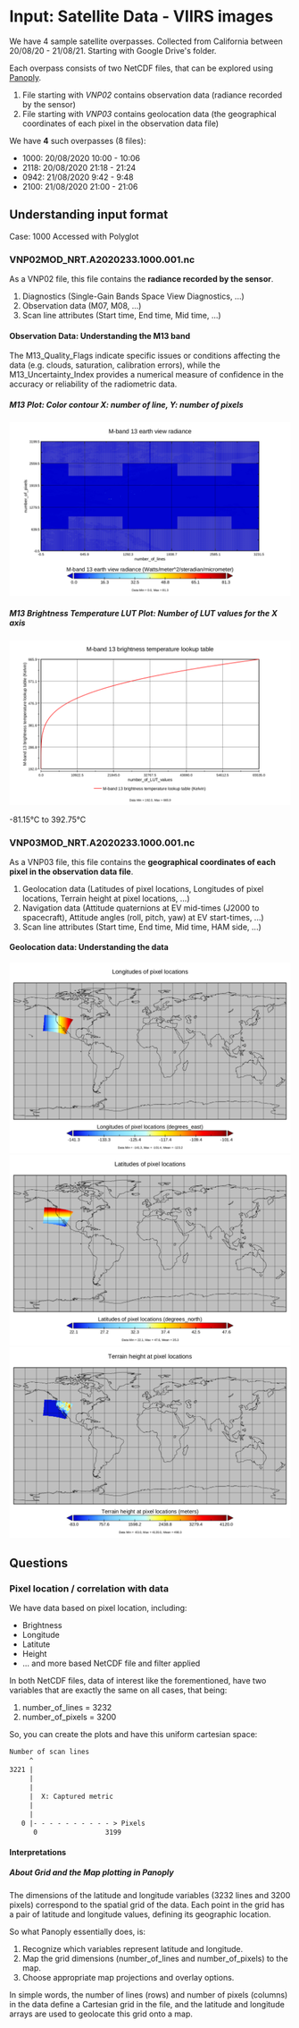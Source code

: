 # Input: Satellite Data - VIIRS images

We have 4 sample satellite overpasses. Collected from California between 20/08/20 - 21/08/21. Starting with Google Drive's folder. 

Each overpass consists of two NetCDF files, that can be explored using [Panoply](https://www.giss.nasa.gov/tools/panoply/).

1. File starting with *VNP02* contains observation data (radiance recorded by the sensor)
2. File starting with *VNP03* contains geolocation data (the geographical coordinates of each pixel in the observation data file)

We have **4** such overpasses (8 files):

- 1000: 20/08/2020 10:00 - 10:06
- 2118: 20/08/2020 21:18 - 21:24
- 0942: 21/08/2020 9:42 - 9:48
- 2100: 21/08/2020 21:00 - 21:06

## Understanding input format

Case: 1000
Accessed with Polyglot

### VNP02MOD_NRT.A2020233.1000.001.nc

As a VNP02 file, this file contains the **radiance recorded by the sensor**.

1. Diagnostics (Single-Gain Bands Space View Diagnostics, ...)
2. Observation data (M07, M08, ...)
3. Scan line attributes (Start time, End time, Mid time, ...)

#### Observation Data: Understanding the M13 band

The M13_Quality_Flags indicate specific issues or conditions affecting the data (e.g. clouds, saturation, calibration errors), while the M13_Uncertainty_Index provides a numerical measure of confidence in the accuracy or reliability of the radiometric data.

##### M13 Plot: Color contour X: number of line, Y: number of pixels

![color-contour-m13-1](../img/M13_in_VNP02MOD_NRT.A2020233.1000.001.png)

##### M13 Brightness Temperature LUT Plot: Number of LUT values for the X axis

![line-plot-m13-brightness-temp-1](../img/M13_brightness_temperature_l_in_VNP02MOD_NRT.A2020233.1000.001.png)

-81.15°C to 392.75°C

### VNP03MOD_NRT.A2020233.1000.001.nc

As a VNP03 file, this file contains the **geographical coordinates of each pixel in the observation data file**.

1. Geolocation data (Latitudes of pixel locations, Longitudes of pixel locations, Terrain height at pixel locations, ...)
2. Navigation data (Attitude quaternions at EV mid-times (J2000 to spacecraft), Attitude angles (roll, pitch, yaw) at EV start-times, ...)
3. Scan line attributes (Start time, End time, Mid time, HAM side, ...)

#### Geolocation data: Understanding the data

![longitude_plot_1](../img/longitude_in_VNP03MOD_NRT.A2020233.1000.001.png)
![latitude_plot_1](../img/latitude_in_VNP03MOD_NRT.A2020233.1000.001.png)
![height_plot_1](../img/height_in_VNP03MOD_NRT.A2020233.1000.001.png)

## Questions

### Pixel location / correlation with data

We have data based on pixel location, including:

- Brightness
- Longitude
- Latitute
- Height
- ... and more based NetCDF file and filter applied

In both NetCDF files, data of interest like the forementioned, have two
variables that are exactly the same on all cases, that being:

1. number_of_lines = 3232  
2. number_of_pixels = 3200

So, you can create the plots and have this uniform cartesian space:

```
Number of scan lines
     ^
3221 |
     |
     |
     |  X: Captured metric
     |
     |  
   0 |- - - - - - - - - - > Pixels
      0                 3199
```

#### Interpretations

##### About Grid and the Map plotting in Panoply

The dimensions of the latitude and longitude variables (3232 lines and 3200 pixels) correspond to the spatial grid of the data. Each point in the grid has a pair of latitude and longitude values, defining its geographic location.

So what Panoply essentially does, is:

1. Recognize which variables represent latitude and longitude.
2. Map the grid dimensions (number_of_lines and number_of_pixels) to the map.
3. Choose appropriate map projections and overlay options.

In simple words, the number of lines (rows) and number of pixels (columns) in the data define a Cartesian grid in the file, and the latitude and longitude arrays are used to geolocate this grid onto a map.